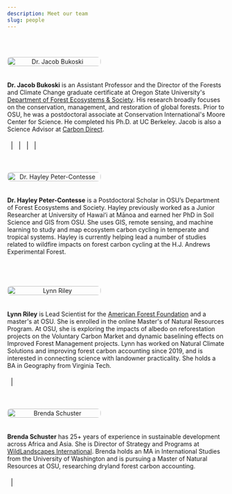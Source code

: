 ```yaml
---
description: Meet our team
slug: people
---
```


<link rel="stylesheet" href="./academicons-1.8.0/css/academicons.css"/>
<link rel="stylesheet" href="./fontawesome-free-5.11.2-web/css/all.css"/>
<link rel="stylesheet" href="https://cdnjs.cloudflare.com/ajax/libs/font-awesome/4.3.0/css/font-awesome.css">

<style>
  .person-container {
    display: flex;
    flex-wrap: wrap;
    align-items: flex-start;
    gap: 1.5em;
    margin-bottom: 3em;
  }

  .person-image {
    flex: 0 0 216px; /* 270px * 0.8 = 216px */
    text-align: center;
  }

  .person-image img {
    width: 100%;
    max-width: 216px;
    height: auto;
    border-radius: 8px;
  }

  .person-details {
    flex: 1 1 60%;
  }

  .person-links {
    font-size: 115%;
    padding-top: 1%;
    padding-bottom: 2%;
  }

  .person-links a {
    margin-right: 0.25em;
    margin-left: 0.25em;
    color: #DC4405;
  }

  @media (max-width: 768px) {
    .person-container {
      flex-direction: column;
      align-items: center;
    }
    .person-details {
      text-align: center;
    }
  }

  hr.divider {
    border: none;
    border-top: 1px solid #ccc;
    margin: 2.5em 0;
  }
</style>

<br><br>

<div class="person-container">
  <div class="person-image">
    <img src="./headshotNew.png" alt="Dr. Jacob Bukoski">
  </div>
  <div class="person-details">
    <p><strong>Dr. Jacob Bukoski</strong> is an Assistant Professor and the Director of the Forests and Climate Change graduate certificate at Oregon State University's <a href="https://directory.forestry.oregonstate.edu/people/bukoski-jacob" target="_blank">Department of Forest Ecosystems & Society</a>. His research broadly focuses on the conservation, management, and restoration of global forests. Prior to OSU, he was a postdoctoral associate at Conservation International's Moore Center for Science. He completed his Ph.D. at UC Berkeley. Jacob is also a Science Advisor at <a href="https://www.carbon-direct.com/people/dr-jacob-bukoski" target="_blank">Carbon Direct</a>.</p>
    <div class="person-links">
      <a href="https://github.com/jbukoski"><i class="fab fa-github fa-lg"></i></a> |
      <a href="https://scholar.google.com/citations?user=gTARLqUAAAAJ"><i class="ai ai-google-scholar-square fa-lg" style="color: #DC4405;"></i></a> |
      <a href="https://www.researchgate.net/profile/Jacob_Bukoski"><i class="ai ai-researchgate" style="color: #DC4405;"></i></a> |
      <a href="https://www.linkedin.com/in/jacob-bukoski-66728535/"><i class="fab fa-linkedin"></i></a> |
      <a href="mailto:jacob.bukoski@oregonstate.edu"><i class="fas fa-envelope"></i></a>
    </div>
  </div>
</div>

<div class="person-container">
  <div class="person-image">
    <img src="./hayley.jpg" alt="Dr. Hayley Peter-Contesse">
  </div>
  <div class="person-details">
    <p><strong>Dr. Hayley Peter-Contesse</strong> is a Postdoctoral Scholar in OSU’s Department of Forest Ecosystems and Society. Hayley previously worked as a Junior Researcher at University of Hawaiʻi at Mānoa and earned her PhD in Soil Science and GIS from OSU. She uses GIS, remote sensing, and machine learning to study and map ecosystem carbon cycling in temperate and tropical systems. Hayley is currently helping lead a number of studies related to wildfire impacts on forest carbon cycling at the H.J. Andrews Experimental Forest.</p>
    <div class="person-links">
      <a href="mailto:petercoh@oregonstate.edu"><i class="fas fa-envelope"></i></a>
    </div>
  </div>
</div>

<div class="person-container">
  <div class="person-image">
    <img src="./lynn.jpg" alt="Lynn Riley">
  </div>
  <div class="person-details">
    <p><strong>Lynn Riley</strong> is Lead Scientist for the <a href="https://www.forestfoundation.org/" target="_blank">American Forest Foundation</a> and a master's at OSU. She is enrolled in the online Master's of Natural Resources Program. At OSU, she is exploring the impacts of albedo on reforestation projects on the Voluntary Carbon Market and dynamic baselining effects on Improved Forest Management projects. Lynn has worked on Natural Climate Solutions and improving forest carbon accounting since 2019, and is interested in connecting science with landowner practicality. She holds a BA in Geography from Virginia Tech.</p>
    <div class="person-links">
      <a href="https://www.linkedin.com/in/lynn-riley-b1071667/"><i class="fab fa-linkedin"></i></a> |
      <a href="mailto:rileyly@oregonstate.edu"><i class="fas fa-envelope"></i></a>
    </div>
  </div>
</div>

<div class="person-container">
  <div class="person-image">
    <img src="./brenda.jpg" alt="Brenda Schuster">
  </div>
  <div class="person-details">
    <p><strong>Brenda Schuster</strong> has 25+ years of experience in sustainable development across Africa and Asia. She is Director of Strategy and Programs at <a href="https://wildlandscapes.org/" target="_blank">WildLandscapes International</a>. Brenda holds an MA in International Studies from the University of Washington and is pursuing a Master of Natural Resources at OSU, researching dryland forest carbon accounting.</p>
    <div class="person-links">
      <a href="https://linkedin.com/in/brenda-s-62340b25b"><i class="fab fa-linkedin"></i></a> |
      <a href="mailto:schusteb@oregonstate.edu"><i class="fas fa-envelope"></i></a>
    </div>
  </div>
</div>
